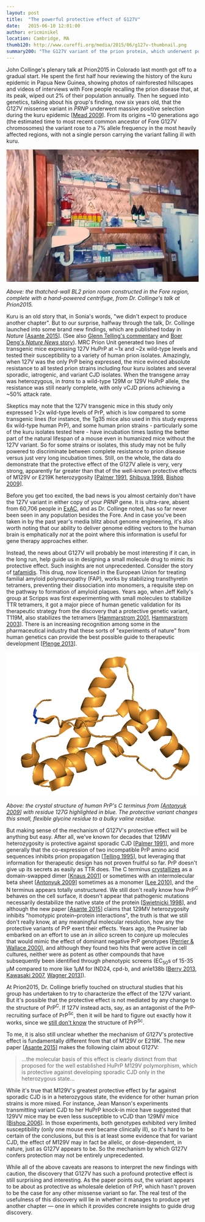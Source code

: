 ```yaml
---
layout: post
title:  "The powerful protective effect of G127V"
date:   2015-06-10 12:01:00
author: ericminikel
location: Cambridge, MA
thumb120: http://www.cureffi.org/media/2015/06/g127v-thumbnail.png
summary200: "The G127V variant of the prion protein, which underwent positive selection during the kuru epidemic, appears to confer almost total resistance to prion disease in transgenic mice."
---
```


John Collinge's plenary talk at Prion2015 in Colorado last month got off to a gradual start. He spent the first half hour reviewing the history of the kuru epidemic in Papua New Guinea, showing photos of rainforested hillscapes and videos of interviews with Fore people recalling the prion disease that, at its peak, wiped out 2% of their population annually. Then he segued into genetics, talking about his group's finding, now six years old, that the G127V missense variant in *PRNP* underwent massive positive selection during the kuru epidemic [[Mead 2009]]. From its origins ~10 generations ago (the estimated time to most recent common ancestor of Fore G127V chromosomes) the variant rose to a 7% allele frequency in the most heavily affected regions, with not a single person carrying the variant falling ill with kuru.

![](/media/2015/06/bl2-room-in-fore-region.png)

*Above: the thatched-wall BL2 prion room constructed in the Fore region, complete with a hand-powered centrifuge, from Dr. Collinge's talk at Prion2015.*

Kuru is an old story that, in Sonia's words, "we didn't expect to produce another chapter". But to our surprise, halfway through the talk, Dr. Collinge launched into some brand new findings, which are published today in *Nature* [[Asante 2015]]. (See also [Glenn Telling's commentary](http://www.nature.com/nature/journal/vaop/ncurrent/full/nature14534.html) and [Boer Deng's *Nature News* story](http://www.nature.com/news/genetic-mutation-blocks-prion-disease-1.17725)). MRC Prion Unit generated two lines of transgenic mice expressing 127V HuPrP at ~1x and ~2x wild-type levels and tested their susceptibility to a variety of human prion isolates. Amazingly, when 127V was the only PrP being expressed, the mice evinced absolute resistance to all tested prion strains including four kuru isolates and several sporadic, iatrogenic, and variant CJD isolates. When the transgene array was heterozygous, in *trans* to a wild-type 129M or 129V HuPrP allele, the resistance was still nearly complete, with only vCJD prions achieving a ~50% attack rate.

Skeptics may note that the 127V transgenic mice in this study only expressed 1-2x wild-type levels of PrP, which is low compared to some transgenic lines (for instance, the Tg35 mice also used in this study express 6x wild-type human PrP), and some human prion strains - particularly some of the kuru isolates tested here - have incubation times lasting the better part of the natural lifespan of a mouse even in humanized mice without the 127V variant. So for some strains or isolates, this study may not be fully powered to discriminate between complete resistance to prion disease versus just very long incubation times. Still, on the whole, the data do demonstrate that the protective effect of the G127V allele is very, very strong, apparently far greater than that of the well-known protective effects of M129V or E219K heterozygosity [[Palmer 1991], [Shibuya 1998], [Bishop 2009]].

Before you get too excited, the bad news is you almost certainly don't have the 127V variant in either copy of your *PRNP* gene. It is ultra-rare, absent from 60,706 people in [ExAC](http://exac.broadinstitute.org/gene/ENSG00000171867), and as Dr. Collinge noted, has so far never been seen in any population besides the Fore. And in case you've been taken in by the past year's media blitz about genome engineering, it's also worth noting that our ability to deliver genome editing vectors to the human brain is emphatically *not* at the point where this information is useful for gene therapy approaches either.

Instead, the news about G127V will probably be most interesting if it can, in the long run, help guide us in designing a small molecule drug to mimic its protective effect. Such insights are not unprecedented. Consider the story of [tafamidis](/2012/08/03/how-tafamidis-was-born/). This drug, now licensed in the European Union for treating familial amyloid polyneuropathy (FAP), works by stabilizing transthyretin tetramers, preventing their dissociation into monomers, a requisite step on the pathway to formation of amyloid plaques. Years ago, when Jeff Kelly's group at Scripps was first experimenting with small molecules to stabilize TTR tetramers, it got a major piece of human genetic validation for its therapeutic strategy from the discovery that a protective genetic variant, T119M, also stabilizes the tetramers [[Hammarstrom 2001], [Hammarstrom 2003]]. There is an increasing recognition among some in the pharmaceutical industry that these sorts of "experiments of nature" from human genetics can provide the best possible guide to therapeutic development [[Plenge 2013]].

![](/media/2015/06/2w9e-with-127g-highlighted.png)

*Above: the crystal structure of human PrP's C terminus from [[Antonyuk 2009]] with residue 127G highlighted in blue. The protective variant changes this small, flexible glycine residue to a bulky valine residue.*

But making sense of the mechanism of G127V's protective effect will be anything but easy. After all, we've known for decades that 129MV heterozygosity is protective against sporadic CJD [[Palmer 1991]], and more generally that the co-expression of two incompatible PrP amino acid sequences inhibits prion propagation [[Telling 1995]], but leveraging that information for therapeutic design has not proven fruitful so far. PrP doesn't give up its secrets as easily as TTR does. The C terminus [crystallizes](/2014/12/21/structures-of-prpc/) as a domain-swapped dimer [[Knaus 2001]] or sometimes with an intermolecular beta sheet [[Antonyuk 2009]] sometimes as a monomer [[Lee 2010]], and the N terminus appears totally unstructured. We still don't really know how PrP<sup>C</sup> behaves on the cell surface, it doesn't appear that pathogenic mutations necessarily destabilize the native state of the protein [[Swietnicki 1998]], and although the new paper [[Asante 2015]] claims that 129MV heterozygosity inhibits "homotypic protein–protein interactions", the truth is that we still don't really know, at any meaningful molecular resolution, how any the protective variants of PrP exert their effects. Years ago, the Prusiner lab embarked on an effort to use an *in silico* screen to conjure up molecules that would mimic the effect of dominant negative PrP genotypes [[Perrier & Wallace 2000]], and although they found two hits that were active in cell cultures, neither were as potent as other compounds that have subsequently been identified through phenotypic screens (EC<sub>50</sub>s of 15-35 &mu;M compared to more like 1&mu;M for IND24, cpd-b, and anle138b [[Berry 2013], [Kawasaki 2007], [Wagner 2013]]).

At Prion2015, Dr. Collinge briefly touched on structural studies that his group has undertaken to try to characterize the effect of the 127V variant. But it's possible that the protective effect is not mediated by any change to the structure of PrP<sup>C</sup>. If 127V instead acts, say, as an antagonist of the PrP-recruiting surface of PrP<sup>Sc</sup>, then it will be hard to figure out exactly how it works, since we [still don't know](/2015/01/22/the-quest-for-the-structure-of-prpsc/) the structure of PrP<sup>Sc</sup>.

To me, it is also still unclear whether the mechanism of G127V's protective effect is fundamentally different from that of M129V or E219K. The new paper [[Asante 2015]] makes the following claim about G127V:

> ...the molecular basis of this effect is clearly distinct from that proposed for the well established HuPrP M129V polymorphism, which is protective against developing sporadic CJD only in the heterozygous state...

While it's true that M129V's greatest protective effect by far against sporadic CJD is in a heterozygous state, the evidence for other human prion strains is more mixed. For instance, Jean Manson's experiments transmitting variant CJD to her HuPrP knock-in mice have suggested that 129VV mice may be even less susceptible to vCJD than 129MV mice [[Bishop 2006]]. In those experiments, both genotypes exhibited very limited susceptibility (only one mouse ever became clinically ill), so it's hard to be certain of the conclusions, but this is at least some evidence that for variant CJD, the effect of M129V may in fact be allelic, or dose-dependent, in nature, just as G127V appears to be. So the mechanism by which G127V confers protection may not be entirely unprecedented.

While all of the above caveats are reasons to interpret the new findings with caution, the discovery that G127V has such a profound protective effect is still surprising and interesting. As the paper points out, the variant appears to be about as protective as wholesale deletion of PrP, which hasn't proven to be the case for any other missense variant so far. The real test of the usefulness of this discovery will lie in whether it manages to produce yet another chapter &mdash; one in which it provides concrete insights to guide drug discovery.

[Asante 2015]: http://www.nature.com/nature/journal/vaop/ncurrent/full/nature14510.html "Emmanuel A. Asante, Michelle Smidak, Andrew Grimshaw, Richard Houghton, Andrew Tomlinson, Asif Jeelani, Tatiana Jakubcova, Shyma Hamdan, Angela Richard-Londt, Jacqueline M. Linehan, Sebastian Brandner, Michael Alpers, Jerome Whitfield, Simon Mead, Jonathan D. F. Wadsworth & John Collinge. A naturally occurring variant of the human prion protein completely prevents prion disease. Nature (2015) doi:10.1038/nature14510"

[Mead 2009]: http://www.ncbi.nlm.nih.gov/pubmed/19923577 "Mead S, Whitfield J, Poulter M, Shah P, Uphill J, Campbell T, Al-Dujaily H, Hummerich H, Beck J, Mein CA, Verzilli C, Whittaker J, Alpers MP, Collinge J. A novel protective prion protein variant that colocalizes with kuru exposure. N Engl J Med. 2009 Nov 19;361(21):2056-65. doi: 10.1056/NEJMoa0809716. PubMed PMID: 19923577."

[Shibuya 1998]: http://www.ncbi.nlm.nih.gov/pubmed/9629853 "Shibuya S, Higuchi J, Shin RW, Tateishi J, Kitamoto T. Codon 219 Lys allele of PRNP is not found in sporadic Creutzfeldt-Jakob disease. Ann Neurol. 1998 Jun;43(6):826-8. PubMed PMID: 9629853."

[Bishop 2009]: http://www.ncbi.nlm.nih.gov/pubmed/20035629 "Bishop MT, Pennington C, Heath CA, Will RG, Knight RS. PRNP variation in UK sporadic and variant Creutzfeldt Jakob disease highlights genetic risk factors and a novel non-synonymous polymorphism. BMC Med Genet. 2009 Dec 26;10:146. doi:  10.1186/1471-2350-10-146. PubMed PMID: 20035629; PubMed Central PMCID: PMC2806268."

[Hammarstrom 2001]: http://www.ncbi.nlm.nih.gov/pubmed/11577236 "Hammarström P, Schneider F, Kelly JW. Trans-suppression of misfolding in an amyloid disease. Science. 2001 Sep 28;293(5539):2459-62. PubMed PMID: 11577236."

[Hammarstrom 2003]: http://www.ncbi.nlm.nih.gov/pubmed/12560553 "Hammarström P, Wiseman RL, Powers ET, Kelly JW. Prevention of transthyretin amyloid disease by changing protein misfolding energetics. Science. 2003 Jan 31;299(5607):713-6. PubMed PMID: 12560553."

[Plenge 2013]: http://www.ncbi.nlm.nih.gov/pubmed/23868113 "Plenge RM, Scolnick EM, Altshuler D. Validating therapeutic targets through human genetics. Nat Rev Drug Discov. 2013 Aug;12(8):581-94. doi: 10.1038/nrd4051. Epub 2013 Jul 19. Review. PubMed PMID: 23868113."

[Palmer 1991]: http://www.ncbi.nlm.nih.gov/pubmed/1677164 "Palmer MS, Dryden AJ, Hughes JT, Collinge J. Homozygous prion protein genotype predisposes to sporadic Creutzfeldt-Jakob disease. Nature. 1991 Jul 25;352(6333):340-2. Erratum in: Nature 1991 Aug 8;352(6335):547. PubMed PMID: 1677164."

[Telling 1995]: http://www.ncbi.nlm.nih.gov/pubmed/7553876 "Telling GC, Scott M, Mastrianni J, Gabizon R, Torchia M, Cohen FE, DeArmond SJ, Prusiner SB. Prion propagation in mice expressing human and chimeric PrP transgenes implicates the interaction of cellular PrP with another protein. Cell. 1995 Oct 6;83(1):79-90. PubMed PMID: 7553876."

[Knaus 2001]: http://www.ncbi.nlm.nih.gov/pubmed/11524679 "Knaus KJ, Morillas M, Swietnicki W, Malone M, Surewicz WK, Yee VC. Crystal structure of the human prion protein reveals a mechanism for oligomerization. Nat Struct Biol. 2001 Sep;8(9):770-4. PubMed PMID: 11524679."

[Lee 2010]: http://www.ncbi.nlm.nih.gov/pubmed/19927125 "Lee S, Antony L, Hartmann R, Knaus KJ, Surewicz K, Surewicz WK, Yee VC. Conformational diversity in prion protein variants influences intermolecular beta-sheet formation. EMBO J. 2010 Jan 6;29(1):251-62. doi: 10.1038/emboj.2009.333. Epub 2009 Nov 19. PubMed PMID: 19927125; PubMed Central PMCID: PMC2808380."

[Antonyuk 2009]: http://www.ncbi.nlm.nih.gov/pubmed/19204296 "Antonyuk SV, Trevitt CR, Strange RW, Jackson GS, Sangar D, Batchelor M, Cooper S, Fraser C, Jones S, Georgiou T, Khalili-Shirazi A, Clarke AR, Hasnain SS, Collinge J. Crystal structure of human prion protein bound to a therapeutic antibody. Proc Natl Acad Sci U S A. 2009 Feb 24;106(8):2554-8. doi: 10.1073/pnas.0809170106. Epub 2009 Feb 9. PubMed PMID: 19204296; PubMed Central PMCID: PMC2637903."

[Swietnicki 1998]: http://www.ncbi.nlm.nih.gov/pubmed/9813003 "Swietnicki W, Petersen RB, Gambetti P, Surewicz WK. Familial mutations and the thermodynamic stability of the recombinant human prion protein. J Biol Chem. 1998 Nov 20;273(47):31048-52. PubMed PMID: 9813003."

[Perrier & Wallace 2000]: http://www.ncbi.nlm.nih.gov/pubmed/10823951 "Perrier V, Wallace AC, Kaneko K, Safar J, Prusiner SB, Cohen FE. Mimicking dominant negative inhibition of prion replication through structure-based drug design. Proc Natl Acad Sci U S A. 2000 May 23;97(11):6073-8. PubMed PMID: 10823951; PubMed Central PMCID: PMC18560."

[Berry 2013]: http://www.ncbi.nlm.nih.gov/pubmed/24128760 "Berry DB, Lu D, Geva M, Watts JC, Bhardwaj S, Oehler A, Renslo AR, DeArmond SJ, Prusiner SB, Giles K. Drug resistance confounding prion therapeutics. Proc Natl Acad Sci U S A. 2013 Oct 29;110(44):E4160-9. doi: 10.1073/pnas.1317164110. Epub 2013 Oct 15. PubMed PMID: 24128760; PubMed Central PMCID: PMC3816483."

[Kawasaki 2007]: http://www.ncbi.nlm.nih.gov/pubmed/17881452 "Kawasaki Y, Kawagoe K, Chen CJ, Teruya K, Sakasegawa Y, Doh-ura K. Orally administered amyloidophilic compound is effective in prolonging the incubation periods of animals cerebrally infected with prion diseases in a prion strain-dependent manner. J Virol. 2007 Dec;81(23):12889-98. Epub 2007 Sep 19. PubMed PMID: 17881452; PubMed Central PMCID: PMC2169081."

[Wagner 2013]: http://www.ncbi.nlm.nih.gov/pubmed/23604588 "Wagner J, Ryazanov S, Leonov A, Levin J, Shi S, Schmidt F, Prix C, Pan-Montojo F, Bertsch U, Mitteregger-Kretzschmar G, Geissen M, Eiden M, Leidel F, Hirschberger T, Deeg AA, Krauth JJ, Zinth W, Tavan P, Pilger J, Zweckstetter M, Frank T, Bähr M, Weishaupt JH, Uhr M, Urlaub H, Teichmann U, Samwer M, Bötzel K,  Groschup M, Kretzschmar H, Griesinger C, Giese A. Anle138b: a novel oligomer modulator for disease-modifying therapy of neurodegenerative diseases such as prion and Parkinson's disease. Acta Neuropathol. 2013 Jun;125(6):795-813. doi: 10.1007/s00401-013-1114-9. Epub 2013 Apr 19. PubMed PMID: 23604588; PubMed Central PMCID: PMC3661926."

[Bishop 2006]: http://www.ncbi.nlm.nih.gov/pubmed/16632309 "Bishop MT, Hart P, Aitchison L, Baybutt HN, Plinston C, Thomson V, Tuzi NL, Head MW, Ironside JW, Will RG, Manson JC. Predicting susceptibility and incubation time of human-to-human transmission of vCJD. Lancet Neurol. 2006 May;5(5):393-8. PubMed PMID: 16632309."

[Antonyuk 2009]: http://www.ncbi.nlm.nih.gov/pubmed/19204296 "Antonyuk SV, Trevitt CR, Strange RW, Jackson GS, Sangar D, Batchelor M, Cooper S, Fraser C, Jones S, Georgiou T, Khalili-Shirazi A, Clarke AR, Hasnain SS, Collinge J. Crystal structure of human prion protein bound to a therapeutic antibody. Proc Natl Acad Sci U S A. 2009 Feb 24;106(8):2554-8. doi: 10.1073/pnas.0809170106. Epub 2009 Feb 9. PubMed PMID: 19204296; PubMed Central PMCID: PMC2637903."

[Fischer 1996]: http://www.ncbi.nlm.nih.gov/pubmed/8635458/ "Fischer M, Rülicke T, Raeber A, Sailer A, Moser M, Oesch B, Brandner S, Aguzzi A, Weissmann C. Prion protein (PrP) with amino-proximal deletions restoring susceptibility of PrP knockout mice to scrapie. EMBO J. 1996 Mar 15;15(6):1255-64. PubMed PMID: 8635458; PubMed Central PMCID: PMC450028."

[Telling 2015]: http://www.nature.com/nature/journal/vaop/ncurrent/full/nature14534.html "Glenn Telling. Neurodegeneration: Evolved protection against human prions. Nature (2015) doi:10.1038/nature14534"

[Palmer 1991]: http://www.ncbi.nlm.nih.gov/pubmed/1677164 "Palmer MS, Dryden AJ, Hughes JT, Collinge J. Homozygous prion protein genotype predisposes to sporadic Creutzfeldt-Jakob disease. Nature. 1991 Jul 25;352(6333):340-2. Erratum in: Nature 1991 Aug 8;352(6335):547. PubMed PMID: 1677164."


